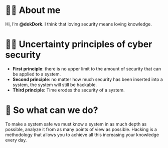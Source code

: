 # 👨‍💻 About me
Hi, I’m **@dokDork**.
I think that loving security means loving knowledge.

# 🏴‍☠️ Uncertainty principles of cyber security
+ **First principle**: there is no upper limit to the amount of security that can be applied to a system.
+ **Second principle**: no matter how much security has been inserted into a system, the system will still be hackable.
+ **Third principle**: Time erodes the security of a system.

# 📖 So what can we do?
To make a system safe we must know a system in as much depth as possible, analyze it from as many points of view as possible.
Hacking is a methodology that allows you to achieve all this increasing your knowledge every day.

<!---
dokDork/dokDork is a ✨ special ✨ repository because its `README.md` (this file) appears on your GitHub profile.
You can click the Preview link to take a look at your changes.
--->
